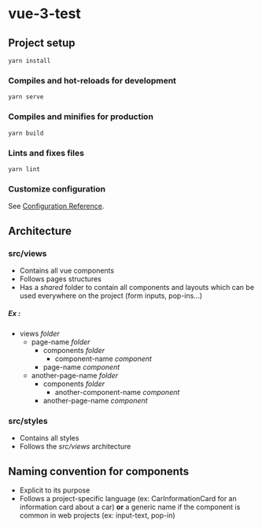 # vue-3-test

## Project setup
```
yarn install
```

### Compiles and hot-reloads for development
```
yarn serve
```

### Compiles and minifies for production
```
yarn build
```

### Lints and fixes files
```
yarn lint
```

### Customize configuration
See [Configuration Reference](https://cli.vuejs.org/config/).

## Architecture

### src/views 
- Contains all vue components
- Follows pages structures
- Has a *shared* folder to contain all components and layouts which can be used everywhere on the project (form inputs, pop-ins...)

##### Ex :
- views *folder*
    - page-name *folder*
        - components *folder*
            - component-name *component*
        - page-name *component*
    - another-page-name *folder*
        - components *folder*
            - another-component-name *component*
        - another-page-name *component*

### src/styles
- Contains all styles
- Follows the *src/views* architecture

## Naming convention for components
- Explicit to its purpose
- Follows a project-specific language (ex: CarInformationCard for an information card about a car) **or** a generic name if the component is common in web projects (ex: input-text, pop-in)
